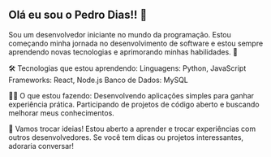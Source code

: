## Olá eu sou o Pedro Dias!! 👋

Sou um desenvolvedor iniciante no mundo da programação. Estou começando minha jornada no desenvolvimento de software e estou sempre aprendendo novas tecnologias e aprimorando minhas habilidades. 🚀

🛠️ Tecnologias que estou aprendendo:
Linguagens: Python, JavaScript
Frameworks: React, Node.js
Banco de Dados: MySQL

👨‍💻 O que estou fazendo:
Desenvolvendo aplicações simples para ganhar experiência prática.
Participando de projetos de código aberto e buscando melhorar meus conhecimentos.

🌱 Vamos trocar ideias!
Estou aberto a aprender e trocar experiências com outros desenvolvedores. Se você tem dicas ou projetos interessantes, adoraria conversar!
